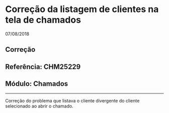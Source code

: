# Correção da listagem de clientes na tela de chamados
07/08/2018
## Correção
## Referência: CHM25229
## Módulo: Chamados
***

Correção do problema que listava o cliente divergente do cliente selecionado ao abrir o chamado.